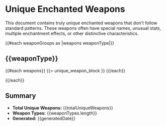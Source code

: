 # Unique Enchanted Weapons

This document contains truly unique enchanted weapons that don't follow standard patterns. These weapons often have special names, unusual stats, multiple enchantment effects, or other distinctive characteristics.

{{#each weaponGroups as |weapons weaponType|}}

## {{weaponType}}

{{#each weapons}}
{{> unique_weapon_block }}
{{/each}}

{{/each}}

## Summary

- **Total Unique Weapons:** {{totalUniqueWeapons}}
- **Weapon Types:** {{weaponTypes.length}}
- **Generated:** {{generatedDate}}
